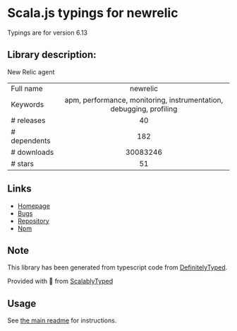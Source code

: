 
# Scala.js typings for newrelic

Typings are for version 6.13

## Library description:
New Relic agent

|                    |                 |
| ------------------ | :-------------: |
| Full name          | newrelic |
| Keywords           | apm, performance, monitoring, instrumentation, debugging, profiling |
| # releases         | 40 |
| # dependents       | 182 |
| # downloads        | 30083246 |
| # stars            | 51 |

## Links
- [Homepage](http://github.com/newrelic/node-newrelic)
- [Bugs](https://github.com/newrelic/node-newrelic/issues)
- [Repository](https://github.com/newrelic/node-newrelic)
- [Npm](https://www.npmjs.com/package/newrelic)
    


## Note
This library has been generated from typescript code from [DefinitelyTyped](https://definitelytyped.org).

Provided with :purple_heart: from [ScalablyTyped](https://github.com/oyvindberg/ScalablyTyped)

## Usage
See [the main readme](../../readme.md) for instructions.


